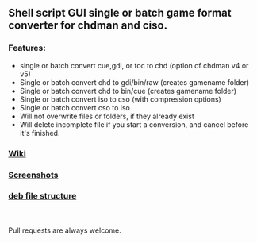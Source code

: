 ## Shell script GUI single or batch game format converter for chdman and ciso.
### Features:
* single or batch convert cue,gdi, or toc to chd (option of chdman v4 or v5)
* Single or batch convert chd to gdi/bin/raw (creates gamename folder)
* Single or batch convert chd to bin/cue (creates gamename folder)
* Single or batch convert iso to cso (with compression options)
* Single or batch convert cso to iso
* Will not overwrite files or folders, if they already exist
* Will delete incomplete file if you start a conversion, and cancel before it's finished.

### [Wiki](https://github.com/Justme488/game-converter/wiki)

### [Screenshots](https://github.com/Justme488/game-converter/wiki/Screenshots)

### [deb file structure](https://github.com/Justme488/game-converter/wiki/deb-file-structure)
</br>
</br>
Pull requests are always welcome.
